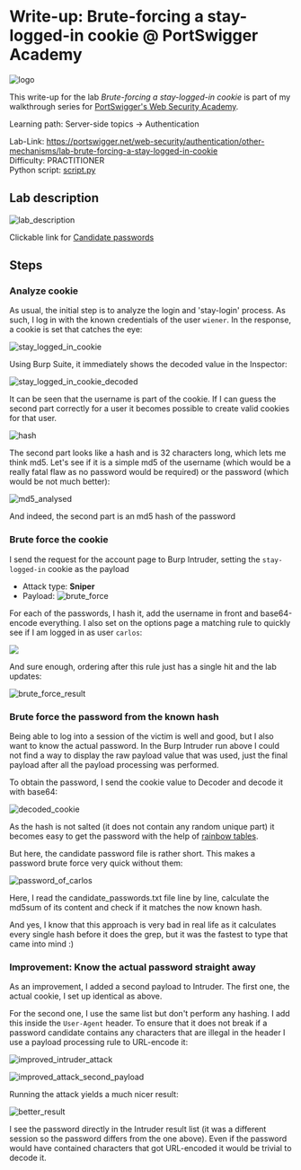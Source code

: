 # Write-up: Brute-forcing a stay-logged-in cookie @ PortSwigger Academy

![logo](img/logo.png)

This write-up for the lab *Brute-forcing a stay-logged-in cookie* is part of my walkthrough series for [PortSwigger's Web Security Academy](https://portswigger.net/web-security).

Learning path: Server-side topics → Authentication

Lab-Link: <https://portswigger.net/web-security/authentication/other-mechanisms/lab-brute-forcing-a-stay-logged-in-cookie>  
Difficulty: PRACTITIONER  
Python script: [script.py](script.py)  

## Lab description

![lab_description](img/lab_description.png)

Clickable link for [Candidate passwords](https://portswigger.net/web-security/authentication/auth-lab-passwords)

## Steps

### Analyze cookie

As usual, the initial step is to analyze the login and 'stay-login' process. As such, I log in with the known credentials of the user `wiener`. In the response, a cookie is set that catches the eye:

![stay_logged_in_cookie](img/stay_logged_in_cookie.png)

Using Burp Suite, it immediately shows the decoded value in the Inspector:

![stay_logged_in_cookie_decoded](img/stay_logged_in_cookie_decoded.png)

It can be seen that the username is part of the cookie. If I can guess the second part correctly for a user it becomes possible to create valid cookies for that user.

![hash](img/hash.png)

The second part looks like a hash and is 32 characters long, which lets me think md5. Let's see if it is a simple md5 of the username (which would be a really fatal flaw as no password would be required) or the password (which would be not much better):

![md5_analysed](img/md5_analysed.png)

And indeed, the second part is an md5 hash of the password

### Brute force the cookie

I send the request for the account page to Burp Intruder, setting the `stay-logged-in` cookie as the payload

- Attack type: **Sniper**
- Payload: ![brute_force](img/brute_force.png)

For each of the passwords, I hash it, add the username in front and base64-encode everything. I also set on the options page a matching rule to quickly see if I am logged in as user `carlos`:

![](img/matching_rule.png)

And sure enough, ordering after this rule just has a single hit and the lab updates:

![brute_force_result](img/brute_force_result.png)

### Brute force the password from the known hash

Being able to log into a session of the victim is well and good, but I also want to know the actual password. In the Burp Intruder run above I could not find a way to display the raw payload value that was used, just the final payload after all the payload processing was performed.

To obtain the password, I send the cookie value to Decoder and decode it with base64:

![decoded_cookie](img/decoded_cookie.png)

As the hash is not salted (it does not contain any random unique part) it becomes easy to get the password with the help of [rainbow tables](https://en.wikipedia.org/wiki/Rainbow_table). 

But here, the candidate password file is rather short. This makes a password brute force very quick without them:

![password_of_carlos](img/password_of_carlos.png)

Here, I read the candidate_passwords.txt file line by line, calculate the md5sum of its content and check if it matches the now known hash.

And yes, I know that this approach is very bad in real life as it calculates every single hash before it does the grep, but it was the fastest to type that came into mind :)

### Improvement: Know the actual password straight away

As an improvement, I added a second payload to Intruder. The first one, the actual cookie, I set up identical as above. 

For the second one, I use the same list but don't perform any hashing. I add this inside the `User-Agent` header. To ensure that it does not break if a password candidate contains any characters that are illegal in the header I use a payload processing rule to URL-encode it:

![improved_intruder_attack](img/improved_intruder_attack.png)

![improved_attack_second_payload](img/improved_attack_second_payload.png)

Running the attack yields a much nicer result:

![better_result](img/better_result.png)

I see the password directly in the Intruder result list (it was a different session so the password differs from the one above). Even if the password would have contained characters that got URL-encoded it would be trivial to decode it.
